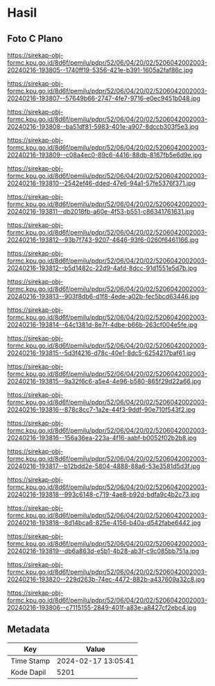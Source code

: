 # Hasil

## Foto C Plano

https://sirekap-obj-formc.kpu.go.id/8d6f/pemilu/pdpr/52/06/04/20/02/5206042002003-20240216-193805--1740ff19-5356-421e-b391-1605a2faf86c.jpg

https://sirekap-obj-formc.kpu.go.id/8d6f/pemilu/pdpr/52/06/04/20/02/5206042002003-20240216-193807--57649b66-2747-4fe7-9716-e0ec9451b048.jpg

https://sirekap-obj-formc.kpu.go.id/8d6f/pemilu/pdpr/52/06/04/20/02/5206042002003-20240216-193808--ba51df81-5983-401e-a907-8dccb303f5e3.jpg

https://sirekap-obj-formc.kpu.go.id/8d6f/pemilu/pdpr/52/06/04/20/02/5206042002003-20240216-193809--c08a4ec0-89c6-4416-88db-8167fb5e6d9e.jpg

https://sirekap-obj-formc.kpu.go.id/8d6f/pemilu/pdpr/52/06/04/20/02/5206042002003-20240216-193810--2542ef46-dded-47e6-94a1-57fe5376f371.jpg

https://sirekap-obj-formc.kpu.go.id/8d6f/pemilu/pdpr/52/06/04/20/02/5206042002003-20240216-193811--db2018fb-a60e-4f53-b551-c86341761631.jpg

https://sirekap-obj-formc.kpu.go.id/8d6f/pemilu/pdpr/52/06/04/20/02/5206042002003-20240216-193812--93b7f743-9207-4646-93f6-0260f6461166.jpg

https://sirekap-obj-formc.kpu.go.id/8d6f/pemilu/pdpr/52/06/04/20/02/5206042002003-20240216-193812--b5d1482c-22d9-4afd-8dcc-91d1551e5d7b.jpg

https://sirekap-obj-formc.kpu.go.id/8d6f/pemilu/pdpr/52/06/04/20/02/5206042002003-20240216-193813--903f8db6-d1f8-4ede-a02b-fec5bcd63446.jpg

https://sirekap-obj-formc.kpu.go.id/8d6f/pemilu/pdpr/52/06/04/20/02/5206042002003-20240216-193814--64c1381d-8e7f-4dbe-b66b-263cf004e5fe.jpg

https://sirekap-obj-formc.kpu.go.id/8d6f/pemilu/pdpr/52/06/04/20/02/5206042002003-20240216-193815--5d3f4216-d78c-40e1-8dc5-6254217baf61.jpg

https://sirekap-obj-formc.kpu.go.id/8d6f/pemilu/pdpr/52/06/04/20/02/5206042002003-20240216-193815--9a32f6c6-a5e4-4e96-b580-865f29d22a66.jpg

https://sirekap-obj-formc.kpu.go.id/8d6f/pemilu/pdpr/52/06/04/20/02/5206042002003-20240216-193816--878c8cc7-1a2e-44f3-9ddf-90e710f543f2.jpg

https://sirekap-obj-formc.kpu.go.id/8d6f/pemilu/pdpr/52/06/04/20/02/5206042002003-20240216-193816--156a36ea-223a-4f16-aabf-b0052f02b2b8.jpg

https://sirekap-obj-formc.kpu.go.id/8d6f/pemilu/pdpr/52/06/04/20/02/5206042002003-20240216-193817--b12bdd2e-5804-4888-88a6-53e3581d5d3f.jpg

https://sirekap-obj-formc.kpu.go.id/8d6f/pemilu/pdpr/52/06/04/20/02/5206042002003-20240216-193818--993c6148-c719-4ae8-b92d-bdfa9c4b2c73.jpg

https://sirekap-obj-formc.kpu.go.id/8d6f/pemilu/pdpr/52/06/04/20/02/5206042002003-20240216-193818--8d14bca6-825e-4156-b40a-d542fabe6442.jpg

https://sirekap-obj-formc.kpu.go.id/8d6f/pemilu/pdpr/52/06/04/20/02/5206042002003-20240216-193819--db6a863d-e5b1-4b28-ab3f-c9c085bb751a.jpg

https://sirekap-obj-formc.kpu.go.id/8d6f/pemilu/pdpr/52/06/04/20/02/5206042002003-20240216-193820--229d263b-74ec-4472-882b-a437609a32c8.jpg

https://sirekap-obj-formc.kpu.go.id/8d6f/pemilu/pdpr/52/06/04/20/02/5206042002003-20240216-193806--c7115155-2849-401f-a83e-a8427cf2ebc4.jpg


## Metadata

| Key        | Value               |
| ---------- | ------------------- |
| Time Stamp | 2024-02-17 13:05:41 |
| Kode Dapil | 5201                |



